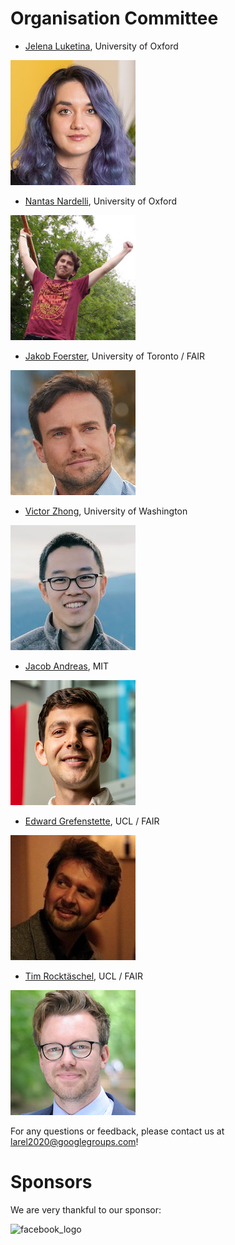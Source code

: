 # Organisation Committee

* [Jelena Luketina](https://whirl.cs.ox.ac.uk/member/jelena-luketina/), University of Oxford

![](images/organizers/jelena.jpg)

* [Nantas Nardelli](http://www.robots.ox.ac.uk/~nantas/), University of Oxford

![](images/organizers/nantas.jpg)

* [Jakob Foerster](https://sites.google.com/view/jakob-foerster/home), University of Toronto / FAIR

![](images/organizers/jakob.jpg)

* [Victor Zhong](https://www.victorzhong.com/), University of Washington

![](images/organizers/victor.jpg)

* [Jacob Andreas](http://web.mit.edu/jda/www/), MIT

![](images/organizers/jacob.jpg)

* [Edward Grefenstette](https://www.egrefen.com/), UCL / FAIR

![](images/organizers/ed.jpeg)

* [Tim Rocktäschel](https://rockt.github.io/), UCL / FAIR

![](images/organizers/tim.jpg)

For any questions or feedback, please contact us at [larel2020@googlegroups.com](mailto:larel2020@googlegroups.com)!


# Sponsors

We are very thankful to our sponsor:

![facebook_logo](https://facebookbrand.com/wp-content/uploads/2019/04/f_logo_RGB-Hex-Blue_512.png?w=100&h=100)

